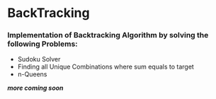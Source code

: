 # BackTracking

### Implementation of Backtracking Algorithm by solving the following Problems:

- Sudoku Solver
- Finding all Unique Combinations where sum equals to target
- n-Queens

**_more coming soon_**
